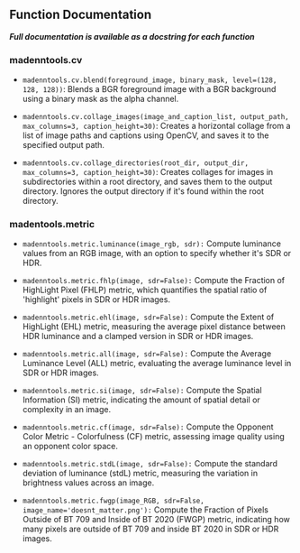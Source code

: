 ## Function Documentation

**_Full documentation is available as a docstring for each function_**

### madenntools.cv

- `madenntools.cv.blend(foreground_image, binary_mask, level=(128, 128, 128))`: Blends a BGR foreground image with a BGR background using a binary mask as the alpha channel.

- `madenntools.cv.collage_images(image_and_caption_list, output_path, max_columns=3, caption_height=30)`: Creates a horizontal collage from a list of image paths and captions using OpenCV, and saves it to the specified output path.

- `madenntools.cv.collage_directories(root_dir, output_dir, max_columns=3, caption_height=30)`: Creates collages for images in subdirectories within a root directory, and saves them to the output directory. Ignores the output directory if it's found within the root directory.

### madentools.metric

- `madenntools.metric.luminance(image_rgb, sdr):` Compute luminance values from an RGB image, with an option to specify whether it's SDR or HDR.

- `madenntools.metric.fhlp(image, sdr=False):` Compute the Fraction of HighLight Pixel (FHLP) metric, which quantifies the spatial ratio of 'highlight' pixels in SDR or HDR images.

- `madenntools.metric.ehl(image, sdr=False):` Compute the Extent of HighLight (EHL) metric, measuring the average pixel distance between HDR luminance and a clamped version in SDR or HDR images.

- `madenntools.metric.all(image, sdr=False):` Compute the Average Luminance Level (ALL) metric, evaluating the average luminance level in SDR or HDR images.

- `madenntools.metric.si(image, sdr=False):` Compute the Spatial Information (SI) metric, indicating the amount of spatial detail or complexity in an image.

- `madenntools.metric.cf(image, sdr=False):` Compute the Opponent Color Metric - Colorfulness (CF) metric, assessing image quality using an opponent color space.

- `madenntools.metric.stdL(image, sdr=False):` Compute the standard deviation of luminance (stdL) metric, measuring the variation in brightness values across an image.

- `madenntools.metric.fwgp(image_RGB, sdr=False, image_name='doesnt_matter.png'):` Compute the Fraction of Pixels Outside of BT 709 and Inside of BT 2020 (FWGP) metric, indicating how many pixels are outside of BT 709 and inside BT 2020 in SDR or HDR images.